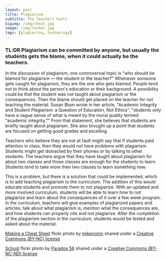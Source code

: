 ```yaml
---
layout: post
title: Plagiarism
subtitle: The Teachers Fault
bigimg: /img/cheat.jpg
image: /img/locker.jpg
tags: [plagiarism, technology]
---
```


### TL:DR Plagiarism can be committed by anyone, but usually the students gets the blame, when it could actually be the teachers.


In the discussion of plagiarism, one controversial topic is "who should be blamed for plagiarism &mdash; the student or the teacher?" Whenever someone gets caught for plagiarism, they are the one who gets blamed. People tend not to think about the person's education or their background. A possibility could be that the student was not taught about plagiarism or the consequences. Then the blame should get placed on the teacher for not teaching the material. Susan Blum wrote in her article, "Academic Integrity and Student Plagiarism: a Question of Education, Not Ethics", "students only have a vague sense of what is meant by the moral quality termed "academic integrity."" From that statement, she believes that students are briefly taught about plagiarism. She also brought up a point that students are focused on getting good grades and excelling.

Teachers who believe they are not at fault might say that if students paid attention in class, then they would not have problems with plagiarism. Students might get distracted by their phones or by talking to other students. The teachers argue that they have taught about plagiarism for about two classes and those classes are enough for the students to learn. Students tend to take more then two classes to learn something new.

This is a problem, but there is a solution that could be implemented, which is to add teaching plagiarism to the curriculum. The addition of this would educate students and promote them to not plagiarize. With an updated and more involved curriculum, students will be able to learn how to not plagiarize and learn about the consequences of it over a few week program. In the curriculum, teachers will give examples of plagiarized papers and articles, talk about what plagiarism is, mention what the consequences are, and how students can properly cite and not plagiarize. After the completion of the plagiarism section in the curriculum, students would be tested and asked about the material.






<a title="Making a Cheat Sheet" href="https://flickr.com/photos/mikenomn/1780586001">Making a Cheat Sheet</a> flickr photo by <a href="https://flickr.com/people/mikenomn">mikenomn</a> shared under a <a href="https://creativecommons.org/licenses/by-nc/2.0/">Creative Commons (BY-NC) license</a> </small>

<a title="School" href="https://flickr.com/photos/mvrckcoast/3079331805">School</a> flickr photo by <a href="https://flickr.com/people/mvrckcoast">Paradox 56</a> shared under a <a href="https://creativecommons.org/licenses/by-nc-nd/2.0/">Creative Commons (BY-NC-ND) license</a> </small>

